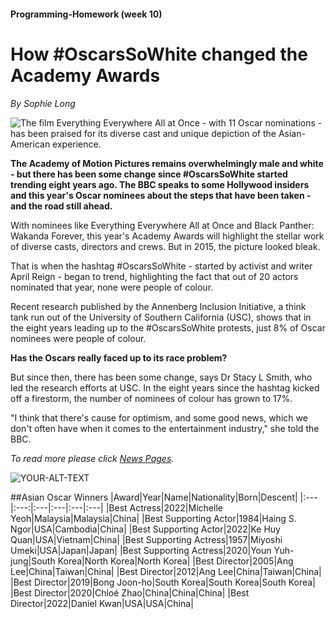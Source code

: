 #### Programming-Homework (week 10)  

# How \#OscarsSoWhite changed the Academy Awards  
*By Sophie Long*

![The film Everything Everywhere All at Once - with 11 Oscar nominations - has been praised for its diverse cast and unique depiction of the Asian-American experience.](https://myoctocat.com/assets/images/base-octocat.svg)

**The Academy of Motion Pictures remains overwhelmingly male and white - but there has been some change since #OscarsSoWhite started trending eight years ago. The BBC speaks to some Hollywood insiders and this year's Oscar nominees about the steps that have been taken - and the road still ahead.**  

With nominees like Everything Everywhere All at Once and Black Panther: Wakanda Forever, this year's Academy Awards will highlight the stellar work of diverse casts, directors and crews. But in 2015, the picture looked bleak.  

That is when the hashtag #OscarsSoWhite - started by activist and writer April Reign - began to trend, highlighting the fact that out of 20 actors nominated that year, none were people of colour.  

Recent research published by the Annenberg Inclusion Initiative, a think tank run out of the University of Southern California (USC), shows that in the eight years leading up to the #OscarsSoWhite protests, just 8% of Oscar nominees were people of colour.  

**Has the Oscars really faced up to its race problem?**  

But since then, there has been some change, says Dr Stacy L Smith, who led the research efforts at USC. In the eight years since the hashtag kicked off a firestorm, the number of nominees of colour has grown to 17%.  

"I think that there's cause for optimism, and some good news, which we don't often have when it comes to the entertainment industry," she told the BBC.  

*To read more please click [News Pages](https://www.bbc.com/news/world-us-canada-64883399).*




<picture>
 <source media="(prefers-color-scheme: dark)" srcset="https://ichef.bbci.co.uk/news/976/cpsprodpb/D158/production/_128929535_gettyimages-1469879292.jpg.webp">
 <source media="(prefers-color-scheme: light)" srcset="https://ichef.bbci.co.uk/news/976/cpsprodpb/D158/production/_128929535_gettyimages-1469879292.jpg.webp">
 <img alt="YOUR-ALT-TEXT" src="https://ichef.bbci.co.uk/news/976/cpsprodpb/D158/production/_128929535_gettyimages-1469879292.jpg.webp">
</picture>


##Asian Oscar Winners
|Award|Year|Name|Nationality|Born|Descent|
|:---|:---:|:---|:---|:---|:---|
|Best Actress|2022|Michelle Yeoh|Malaysia|Malaysia|China|
|Best Supporting Actor|1984|Haing S. Ngor|USA|Cambodia|China|
|Best Supporting Actor|2022|Ke Huy Quan|USA|Vietnam|China|
|Best Supporting Actress|1957|Miyoshi Umeki|USA|Japan|Japan|
|Best Supporting Actress|2020|Youn Yuh-jung|South Korea|North Korea|North Korea|
|Best Director|2005|Ang Lee|China|Taiwan|China|
|Best Director|2012|Ang Lee|China|Taiwan|China|
|Best Director|2019|Bong Joon-ho|South Korea|South Korea|South Korea|
|Best Director|2020|Chloé Zhao|China|China|China|
|Best Director|2022|Daniel Kwan|USA|USA|China|
